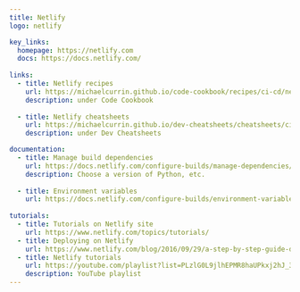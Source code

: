 ```yaml
---
title: Netlify
logo: netlify

key_links:
  homepage: https://netlify.com
  docs: https://docs.netlify.com/
  
links:
  - title: Netlify recipes
    url: https://michaelcurrin.github.io/code-cookbook/recipes/ci-cd/netlify/
    description: under Code Cookbook
    
  - title: Netlify cheatsheets
    url: https://michaelcurrin.github.io/dev-cheatsheets/cheatsheets/ci-cd/netlify/
    description: under Dev Cheatsheets

documentation:
  - title: Manage build dependencies 
    url: https://docs.netlify.com/configure-builds/manage-dependencies/
    description: Choose a version of Python, etc.
    
  - title: Environment variables
    url: https://docs.netlify.com/configure-builds/environment-variables/
    
tutorials:
  - title: Tutorials on Netlify site
    url: https://www.netlify.com/topics/tutorials/
  - title: Deploying on Netlify
    url: https://www.netlify.com/blog/2016/09/29/a-step-by-step-guide-deploying-on-netlify/
  - title: Netlify tutorials 
    url: https://youtube.com/playlist?list=PLzlG0L9jlhEPMR8haUPkxj2hJ_3jh5qa6
    description: YouTube playlist
---
```

